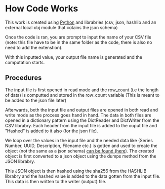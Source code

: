 # How Code Works

This work is created using [Python](https://www.python.org) and librabries (csv, json, hashlib and an external local obj module that cotains the json schema)

Once the code is ran, you are prompt to input the name of your CSV file (note: this file have to be in the same folder as the code, there is also no need to add the extenstion).

With this inputted value, your output file name is generated and the computation starts.

## Procedures

The input file is first opened in read mode and the row_count (i.e the length of data) is computted and stored in the row_count variable (This is meant to be added to the json file later)

Afterwards, both the input file and output files are opened in both read and write mode as the process goes hand in hand. The data in both files are opened in a dictionary pattern using the DictReader and DictWriter from the CSV librabry. Each header from the input file is added to the ouput file and "Hashed" is added to it also (for the json file).

We loop over the values in the input file and the needed data like (Series Number, UUID, Description, Filename etc.) is gotten and used to create the object (not the same as a json schema) [can be found (here](./schema.json)). The created object is first converted to a json object using the dumps method from the JSON librabry.

This JSON object is then hashed using the sha256 from the HASHLIB librabry and the hashed value is added to the data gotten from the input file. This data is then written to the writer (output) file.
